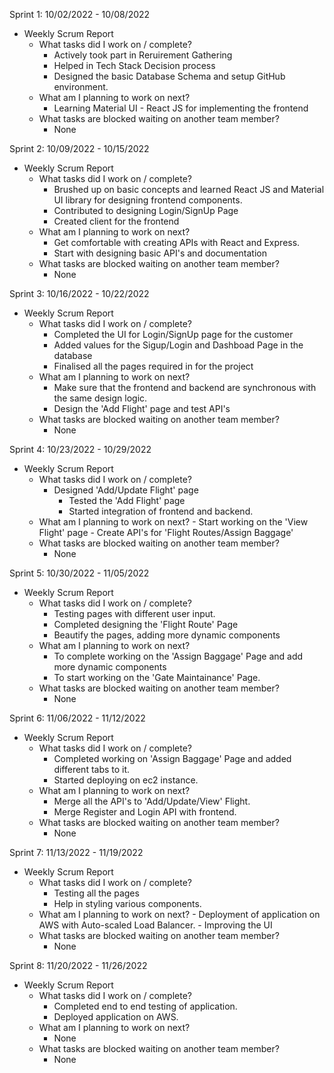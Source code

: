 Sprint 1: 10/02/2022 - 10/08/2022
- Weekly Scrum Report
	- What tasks did I work on / complete?
		-  Actively took part in Reruirement Gathering
		-  Helped in Tech Stack Decision process
		-  Designed the basic Database Schema and setup GitHub environment.
	- What am I planning to work on next?
		-  Learning Material UI - React JS for implementing the frontend
	- What tasks are blocked waiting on another team member?
		-  None


Sprint 2: 10/09/2022 - 10/15/2022
- Weekly Scrum Report
	- What tasks did I work on / complete?
		- Brushed up on basic concepts and learned React JS and Material UI library for designing frontend components.
		- Contributed to designing Login/SignUp Page
		- Created client for the frontend
	- What am I planning to work on next?
		- Get comfortable with creating APIs with React and Express.
		- Start with designing basic API's and documentation
	- What tasks are blocked waiting on another team member?
		- None


Sprint 3: 10/16/2022 - 10/22/2022
- Weekly Scrum Report
	- What tasks did I work on / complete?
		- Completed the UI for Login/SignUp page for the customer
		- Added values for the Sigup/Login and Dashboad Page in the database
		- Finalised all the pages required in for the project
	- What am I planning to work on next?
		- Make sure that the frontend and backend are synchronous with the same design logic.
		- Design the 'Add Flight' page and test API's
	- What tasks are blocked waiting on another team member?
		- None
 

Sprint 4: 10/23/2022 - 10/29/2022
- Weekly Scrum Report
	- What tasks did I work on / complete?
		- Designed 'Add/Update Flight' page
    		- Tested the 'Add Flight' page 
    		- Started integration of frontend and backend.
	- What am I planning to work on next?
    		- Start working on the 'View Flight' page
    		- Create API's for 'Flight Routes/Assign Baggage'
	- What tasks are blocked waiting on another team member?
		- None



Sprint 5: 10/30/2022 - 11/05/2022
- Weekly Scrum Report
	- What tasks did I work on / complete?
		- Testing pages with different user input.
		- Completed designing the 'Flight Route' Page
		- Beautify the pages, adding more dynamic components
	- What am I planning to work on next?
		- To complete working on the 'Assign Baggage' Page and add more dynamic components
		- To start working on the 'Gate Maintainance' Page.
	- What tasks are blocked waiting on another team member?
		- None
	


Sprint 6: 11/06/2022 - 11/12/2022
- Weekly Scrum Report
	- What tasks did I work on / complete?
		- Completed working on 'Assign Baggage' Page and added different tabs to it.
		- Started deploying on ec2 instance.
	- What am I planning to work on next?
		- Merge all the API's to 'Add/Update/View' Flight.	
		- Merge Register and Login API with frontend.  
	- What tasks are blocked waiting on another team member?
		- None



Sprint 7: 11/13/2022 - 11/19/2022
- Weekly Scrum Report
	- What tasks did I work on / complete?
		- Testing all the pages 
		- Help in styling various components.
	- What am I planning to work on next?
        	- Deployment of application on AWS with Auto-scaled Load Balancer.
        	- Improving the UI
	- What tasks are blocked waiting on another team member?
		- None



Sprint 8: 11/20/2022 - 11/26/2022
- Weekly Scrum Report
	- What tasks did I work on / complete?
		- Completed end to end testing of application.
		- Deployed application on AWS.
	- What am I planning to work on next?
		- None
	- What tasks are blocked waiting on another team member?
		- None

